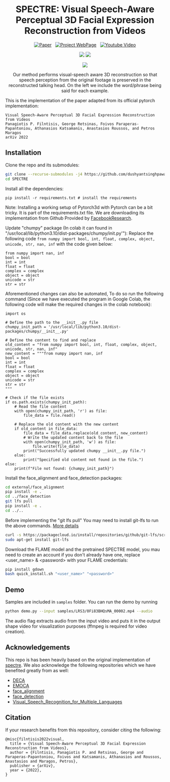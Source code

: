 <div align="center">

  # SPECTRE: Visual Speech-Aware Perceptual 3D Facial Expression Reconstruction from Videos

[![Paper](https://img.shields.io/badge/arXiv-2207.11094-brightgreen)](https://arxiv.org/abs/2207.11094)
&nbsp; [![Project WebPage](https://img.shields.io/badge/Project-webpage-blue)](https://filby89.github.io/spectre/)
&nbsp; <a href='https://youtu.be/P1kqrxWNizI'>
      <img src='https://img.shields.io/badge/Youtube-Video-red?style=flat&logo=youtube&logoColor=red' alt='Youtube Video'>
    </a>
</div>

<p align="center"> 
<img src="samples/visualizations/M003_level_1_angry_014_grid.gif">
<img src="samples/visualizations/test_BImnT7lcLDE_00003_grid.gif">
</p>


<p align="center"> 
<img src="cover.png">
</p>
<p align="center"> Our method performs visual-speech aware 3D reconstruction so that speech perception from the original footage is preserved in the reconstructed talking head. On the left we include the word/phrase being said for each example. <p align="center">

This is the implementation of the paper adapted from its official pytorch implementation:
  
```
Visual Speech-Aware Perceptual 3D Facial Expression Reconstruction from Videos
Panagiotis P. Filntisis, George Retsinas, Foivos Paraperas-Papantoniou, Athanasios Katsamanis, Anastasios Roussos, and Petros Maragos
arXiv 2022
```



## Installation
Clone the repo and its submodules:
```bash
git clone --recurse-submodules -j4 https://github.com/dushyantsinghpawar/SPECTRE
cd SPECTRE
```  

Install all the dependencies:
```
pip install -r requirements.txt # install the requirements
```

Note: Installing a working setup of Pytorch3d with Pytorch can be a bit tricky. It is part of the requirements.txt file. We are downloading its implementation from Github Provided by [FacebookResearch](https://github.com/facebookresearch/pytorch3d.git).

Update "chumpy" package (In colab it can found in "/usr/local/lib/python3.10/dist-packages/chumpy/init.py'"):
Replace the following code ```from numpy import bool, int, float, complex, object, unicode, str, nan, inf``` with the code given below:
```
from numpy import nan, inf
bool = bool
int = int
float = float
complex = complex
object = object
unicode = str
str = str
```
Aforementioned changes can also be automated, To do so run the following command (Since we have executed the program in Google Colab, the following code will make the required changes in the colab notebook):
```
import os

# Define the path to the __init__.py file
chumpy_init_path = '/usr/local/lib/python3.10/dist-packages/chumpy/__init__.py'

# Define the content to find and replace
old_content = "from numpy import bool, int, float, complex, object, unicode, str, nan, inf"
new_content = """from numpy import nan, inf
bool = bool
int = int
float = float
complex = complex
object = object
unicode = str
str = str
"""

# Check if the file exists
if os.path.exists(chumpy_init_path):
    # Read the file content
    with open(chumpy_init_path, 'r') as file:
        file_data = file.read()

    # Replace the old content with the new content
    if old_content in file_data:
        file_data = file_data.replace(old_content, new_content)
        # Write the updated content back to the file
        with open(chumpy_init_path, 'w') as file:
            file.write(file_data)
        print("Successfully updated chumpy __init__.py file.")
    else:
        print("Specified old content not found in the file.")
else:
    print(f"File not found: {chumpy_init_path}")
```

Install the face_alignment and face_detection packages:
```bash
cd external/face_alignment
pip install -e .
cd ../face_detection
git lfs pull
pip install -e .
cd ../..
```
Before implementing the "git lfs pull" You may need to install git-lfs to run the above commands. [More details](https://stackoverflow.com/questions/48734119/git-lfs-is-not-a-git-command-unclear)  
```bash
curl -s https://packagecloud.io/install/repositories/github/git-lfs/script.deb.sh | sudo bash
sudo apt-get install git-lfs
```
Download the FLAME model and the pretrained SPECTRE model, you mau need to create an account if you don't already have one, replace <user_name> & \<password> with your FLAME credentials:
```bash
pip install gdown
bash quick_install.sh "<user_name>" "<password>"
```

## Demo
Samples are included in ``samples`` folder. You can run the demo by running 

```bash
python demo.py --input samples/LRS3/0Fi83BHQsMA_00002.mp4 --audio
```

The audio flag extracts audio from the input video and puts it in the output shape video for visualization purposes (ffmpeg is required for video creation).


## Acknowledgements
This repo is has been heavily based on the original implementation of [spectre](https://github.com/filby89/spectre.git). We also acknowledge the following 
repositories which we have benefited greatly from as well:

- [DECA](https://github.com/YadiraF/DECA/)
- [EMOCA](https://github.com/radekd91/emoca)
- [face_alignment](https://github.com/hhj1897/face_alignment)
- [face_detection](https://github.com/hhj1897/face_detection)
- [Visual_Speech_Recognition_for_Multiple_Languages](https://github.com/mpc001/Visual_Speech_Recognition_for_Multiple_Languages)

## Citation
If your research benefits from this repository, consider citing the following:

```
@misc{filntisis2022visual,
  title = {Visual Speech-Aware Perceptual 3D Facial Expression Reconstruction from Videos},
  author = {Filntisis, Panagiotis P. and Retsinas, George and Paraperas-Papantoniou, Foivos and Katsamanis, Athanasios and Roussos, Anastasios and Maragos, Petros},
  publisher = {arXiv},
  year = {2022},
}
```
  
  
